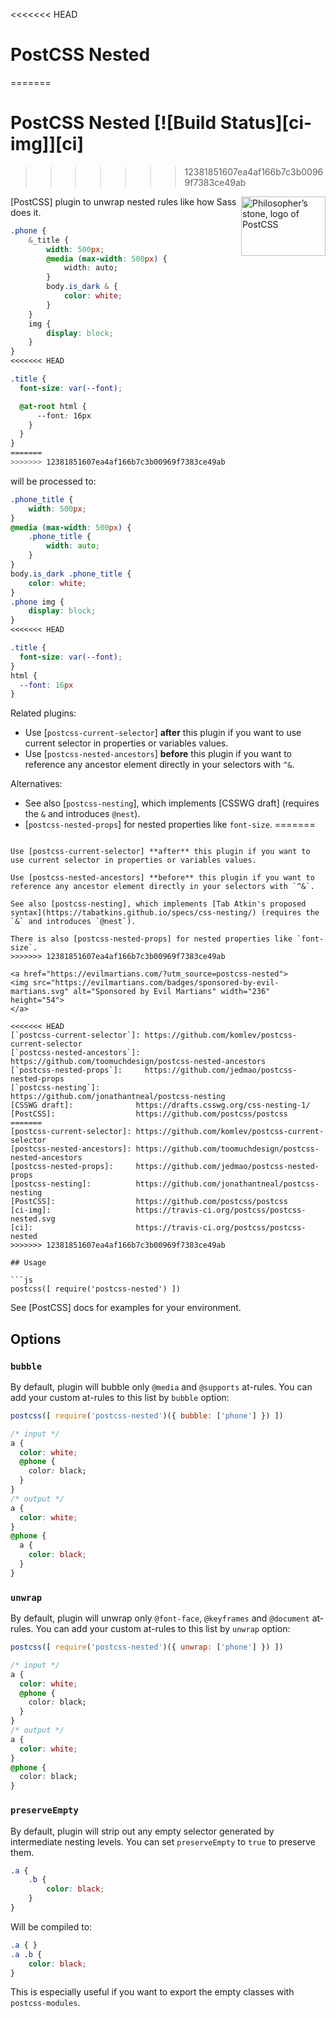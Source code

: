 <<<<<<< HEAD
# PostCSS Nested
=======
# PostCSS Nested [![Build Status][ci-img]][ci]
>>>>>>> 12381851607ea4af166b7c3b00969f7383ce49ab

<img align="right" width="135" height="95"
     title="Philosopher’s stone, logo of PostCSS"
     src="http://postcss.github.io/postcss/logo-leftp.svg">

[PostCSS] plugin to unwrap nested rules like how Sass does it.

```css
.phone {
    &_title {
        width: 500px;
        @media (max-width: 500px) {
            width: auto;
        }
        body.is_dark & {
            color: white;
        }
    }
    img {
        display: block;
    }
}
<<<<<<< HEAD

.title {
  font-size: var(--font);

  @at-root html {
      --font: 16px
    }
  }
}
=======
>>>>>>> 12381851607ea4af166b7c3b00969f7383ce49ab
```

will be processed to:

```css
.phone_title {
    width: 500px;
}
@media (max-width: 500px) {
    .phone_title {
        width: auto;
    }
}
body.is_dark .phone_title {
    color: white;
}
.phone img {
    display: block;
}
<<<<<<< HEAD

.title {
  font-size: var(--font);
}
html {
  --font: 16px
}
```

Related plugins:

* Use [`postcss-current-selector`] **after** this plugin if you want
to use current selector in properties or variables values.
* Use [`postcss-nested-ancestors`] **before** this plugin if you want
to reference any ancestor element directly in your selectors with `^&`.

Alternatives:

* See also [`postcss-nesting`], which implements [CSSWG draft]
  (requires the `&` and introduces `@nest`).
* [`postcss-nested-props`] for nested properties like `font-size`.
=======
```

Use [postcss-current-selector] **after** this plugin if you want to use current selector in properties or variables values.

Use [postcss-nested-ancestors] **before** this plugin if you want to reference any ancestor element directly in your selectors with `^&`.

See also [postcss-nesting], which implements [Tab Atkin's proposed syntax](https://tabatkins.github.io/specs/css-nesting/) (requires the `&` and introduces `@nest`).

There is also [postcss-nested-props] for nested properties like `font-size`.
>>>>>>> 12381851607ea4af166b7c3b00969f7383ce49ab

<a href="https://evilmartians.com/?utm_source=postcss-nested">
<img src="https://evilmartians.com/badges/sponsored-by-evil-martians.svg" alt="Sponsored by Evil Martians" width="236" height="54">
</a>

<<<<<<< HEAD
[`postcss-current-selector`]: https://github.com/komlev/postcss-current-selector
[`postcss-nested-ancestors`]: https://github.com/toomuchdesign/postcss-nested-ancestors
[`postcss-nested-props`]:     https://github.com/jedmao/postcss-nested-props
[`postcss-nesting`]:          https://github.com/jonathantneal/postcss-nesting
[CSSWG draft]:              https://drafts.csswg.org/css-nesting-1/
[PostCSS]:                  https://github.com/postcss/postcss
=======
[postcss-current-selector]: https://github.com/komlev/postcss-current-selector
[postcss-nested-ancestors]: https://github.com/toomuchdesign/postcss-nested-ancestors
[postcss-nested-props]:     https://github.com/jedmao/postcss-nested-props
[postcss-nesting]:          https://github.com/jonathantneal/postcss-nesting
[PostCSS]:                  https://github.com/postcss/postcss
[ci-img]:                   https://travis-ci.org/postcss/postcss-nested.svg
[ci]:                       https://travis-ci.org/postcss/postcss-nested
>>>>>>> 12381851607ea4af166b7c3b00969f7383ce49ab

## Usage

```js
postcss([ require('postcss-nested') ])
```

See [PostCSS] docs for examples for your environment.

## Options

### `bubble`

By default, plugin will bubble only `@media` and `@supports` at-rules.
You can add your custom at-rules to this list by `bubble` option:

```js
postcss([ require('postcss-nested')({ bubble: ['phone'] }) ])
```

```css
/* input */
a {
  color: white;
  @phone {
    color: black;
  }
}
/* output */
a {
  color: white;
}
@phone {
  a {
    color: black;
  }
}
```

### `unwrap`

By default, plugin will unwrap only `@font-face`, `@keyframes` and `@document`
at-rules. You can add your custom at-rules to this list by `unwrap` option:

```js
postcss([ require('postcss-nested')({ unwrap: ['phone'] }) ])
```

```css
/* input */
a {
  color: white;
  @phone {
    color: black;
  }
}
/* output */
a {
  color: white;
}
@phone {
  color: black;
}
```

### `preserveEmpty`

By default, plugin will strip out any empty selector generated by intermediate
nesting levels. You can set `preserveEmpty` to `true` to preserve them.

```css
.a {
    .b {
        color: black;
    }
}
```

Will be compiled to:

```css
.a { }
.a .b {
    color: black;
}
```

This is especially useful if you want to export the empty classes with `postcss-modules`.
